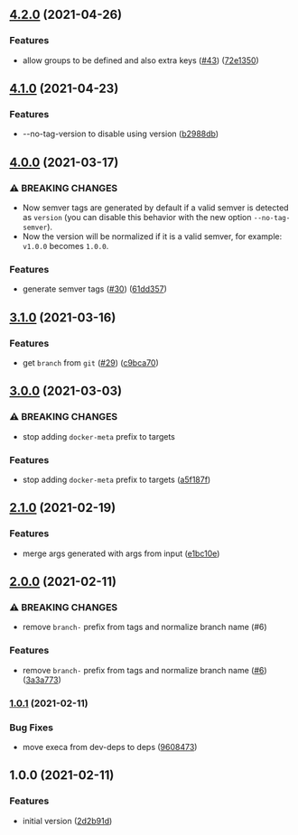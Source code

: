 ## [4.2.0](https://github.com/felipecrs/docker-meta/compare/v4.1.0...v4.2.0) (2021-04-26)


### Features

* allow groups to be defined and also extra keys ([#43](https://github.com/felipecrs/docker-meta/issues/43)) ([72e1350](https://github.com/felipecrs/docker-meta/commit/72e13507bc5b4ca57344e4ce55e56e295260337b))

## [4.1.0](https://github.com/felipecrs/docker-meta/compare/v4.0.0...v4.1.0) (2021-04-23)


### Features

* --no-tag-version to disable using version ([b2988db](https://github.com/felipecrs/docker-meta/commit/b2988dbe0e82bbdf3c42c356f89c431fb485a718))

## [4.0.0](https://github.com/felipecrs/docker-meta/compare/v3.1.0...v4.0.0) (2021-03-17)


### ⚠ BREAKING CHANGES

* Now semver tags are generated by default if a valid
semver is detected as `version` (you can disable this behavior with the
new option `--no-tag-semver`).
* Now the version will be normalized if it is a valid
semver, for example: `v1.0.0` becomes `1.0.0`.

### Features

* generate semver tags ([#30](https://github.com/felipecrs/docker-meta/issues/30)) ([61dd357](https://github.com/felipecrs/docker-meta/commit/61dd35757adb7a59743d65fdf95dd4db9de0d252))

## [3.1.0](https://github.com/felipecrs/docker-meta/compare/v3.0.0...v3.1.0) (2021-03-16)


### Features

* get `branch` from `git` ([#29](https://github.com/felipecrs/docker-meta/issues/29)) ([c9bca70](https://github.com/felipecrs/docker-meta/commit/c9bca70a859fff8141fb190938be273cd4a01f9e))

## [3.0.0](https://github.com/felipecrs/docker-meta/compare/v2.1.0...v3.0.0) (2021-03-03)


### ⚠ BREAKING CHANGES

* stop adding `docker-meta` prefix to targets

### Features

* stop adding `docker-meta` prefix to targets ([a5f187f](https://github.com/felipecrs/docker-meta/commit/a5f187f2e490762d9256f4b889d8152bd1b0cf1a))

## [2.1.0](https://github.com/felipecrs/docker-meta/compare/v2.0.0...v2.1.0) (2021-02-19)


### Features

* merge args generated with args from input ([e1bc10e](https://github.com/felipecrs/docker-meta/commit/e1bc10e7e223ab3ed9be911f6dd46e43520f507a))

## [2.0.0](https://github.com/felipecrs/docker-meta/compare/v1.0.1...v2.0.0) (2021-02-11)


### ⚠ BREAKING CHANGES

* remove `branch-` prefix from tags and normalize branch name (#6)

### Features

* remove `branch-` prefix from tags and normalize branch name ([#6](https://github.com/felipecrs/docker-meta/issues/6)) ([3a3a773](https://github.com/felipecrs/docker-meta/commit/3a3a77338ebc2ef44e026ec5334b997c3d1dfbb1))

### [1.0.1](https://github.com/felipecrs/docker-meta/compare/v1.0.0...v1.0.1) (2021-02-11)


### Bug Fixes

* move execa from dev-deps to deps ([9608473](https://github.com/felipecrs/docker-meta/commit/9608473ae52f1e06f9cab9253f725c174e78cc0b))

## 1.0.0 (2021-02-11)


### Features

* initial version ([2d2b91d](https://github.com/felipecrs/docker-meta/commit/2d2b91d59a302cf9cf530991bf5e2a69f4f7df46))
